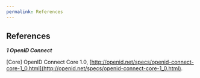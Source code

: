 ```yaml
---
permalink: References
---
```


## References

___1 OpenID Connect___

<a href='#1-1'></a>[Core] OpenID Connect Core 1.0, 
[http://openid.net/specs/openid-connect-core-1_0.html](http://openid.net/specs/openid-connect-core-1_0.html).
